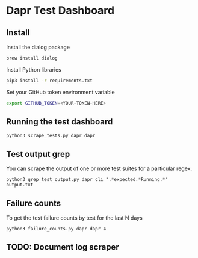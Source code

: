 # Dapr Test Dashboard

## Install

Install the dialog package
```bash
brew install dialog
```

Install Python libraries
```bash
pip3 install -r requirements.txt
```

Set your GitHub token environment variable
```bash
export GITHUB_TOKEN=<YOUR-TOKEN-HERE>
```

## Running the test dashboard

```
python3 scrape_tests.py dapr dapr
```

## Test output grep

You can scrape the output of one or more test suites for a particular regex.
```
python3 grep_test_output.py dapr cli ".*expected.*Running.*" output.txt
```

## Failure counts

To get the test failure counts by test for the last N days

```
python3 failure_counts.py dapr dapr 4 
```

## TODO: Document log scraper
